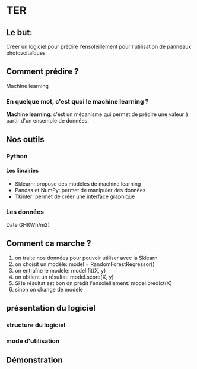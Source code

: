 # TER

## Le but:

Créer un logiciel pour prédire l'ensoleillement pour l'utilisation de panneaux photovoltaïques

## Comment prédire ?

Machine learning

### En quelque mot, c'est quoi le machine learning ?

**Machine learning**: c'est un mécanisme qui permet de prédire une valeur à partir d'un ensemble de données.

## Nos outils

### Python

#### Les librairies

- Sklearn: propose des modèles de machine learning
- Pandas et NumPy: permet de manipuler des données
- Tkinter: permet de créer une interface graphique

### Les données

Date
GHI(Wh/m2)

## Comment ca marche ?

1. on traite nos données pour pouvoir utiliser avec la Sklearn
2. on choisit un modèle: model = RandomForestRegressor()
3. on entraîne le modèle: model.fit(X, y)
4. on obtient un résultat: model.score(X, y)
5. Si le résultat est bon on prédit l'ensoleillement: model.predict(X)
6. sinon on change de modèle

## présentation du logiciel

### structure du logiciel

### mode d'utilisation

## Démonstration
